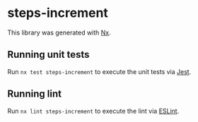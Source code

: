 # steps-increment

This library was generated with [Nx](https://nx.dev).

## Running unit tests

Run `nx test steps-increment` to execute the unit tests via [Jest](https://jestjs.io).

## Running lint

Run `nx lint steps-increment` to execute the lint via [ESLint](https://eslint.org/).
